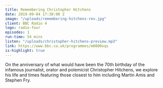 ```yaml
---
title: Remembering Christopher Hitchens
date: 2019-09-04 17:38:00 Z
image: "/uploads/remembering-hitchens-rev.jpg"
client: BBC Radio 4
logo: radio-four
episodes: 1
run-time: 54 mins
listen: "/uploads/christopher-hitchens-preview.mp3"
link: https://www.bbc.co.uk/programmes/m0000xqs
is-highlight: true
---
```


On the anniversary of what would have been the 70th birthday of the infamous journalist, orator and polemicist Christopher Hitchens, we explore his life and times featuring those closest to him including Martin Amis and Stephen Fry.